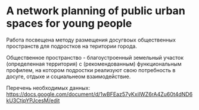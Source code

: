 # A network planning of public urban spaces for young people
Работа посвещена методу размещения досугвоых общественных пространств для подростков на територии города.

Общественное пространство - благоустроенный земельный участок (определенная территория) с (рекомендованным) функциональным профилем, на котором подростки реализуют свою потребность в досуге, отдыхе и социальнеом взаимодействие.

Перечень необходимых данных: https://docs.google.com/document/d/1wBFEaz57yKxiIWZ6rA4Zu60t4dND6kU3CtjpYPJcesM/edit

